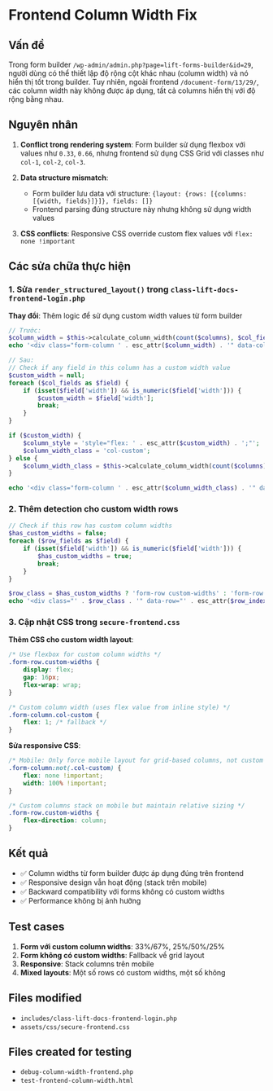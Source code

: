 # Frontend Column Width Fix

## Vấn đề
Trong form builder `/wp-admin/admin.php?page=lift-forms-builder&id=29`, người dùng có thể thiết lập độ rộng cột khác nhau (column width) và nó hiển thị tốt trong builder. Tuy nhiên, ngoài frontend `/document-form/13/29/`, các column width này không được áp dụng, tất cả columns hiển thị với độ rộng bằng nhau.

## Nguyên nhân
1. **Conflict trong rendering system**: Form builder sử dụng flexbox với values như `0.33`, `0.66`, nhưng frontend sử dụng CSS Grid với classes như `col-1`, `col-2`, `col-3`.

2. **Data structure mismatch**: 
   - Form builder lưu data với structure: `{layout: {rows: [{columns: [{width, fields}]}]}, fields: []}`
   - Frontend parsing đúng structure này nhưng không sử dụng width values

3. **CSS conflicts**: Responsive CSS override custom flex values với `flex: none !important`

## Các sửa chữa thực hiện

### 1. Sửa `render_structured_layout()` trong `class-lift-docs-frontend-login.php`

**Thay đổi**: Thêm logic để sử dụng custom width values từ form builder

```php
// Trước:
$column_width = $this->calculate_column_width(count($columns), $col_fields);
echo '<div class="form-column ' . esc_attr($column_width) . '" data-column="' . esc_attr($col_index) . '">';

// Sau:
// Check if any field in this column has a custom width value
$custom_width = null;
foreach ($col_fields as $field) {
    if (isset($field['width']) && is_numeric($field['width'])) {
        $custom_width = $field['width'];
        break;
    }
}

if ($custom_width) {
    $column_style = 'style="flex: ' . esc_attr($custom_width) . ';"';
    $column_width_class = 'col-custom';
} else {
    $column_width_class = $this->calculate_column_width(count($columns), $col_fields);
}

echo '<div class="form-column ' . esc_attr($column_width_class) . '" data-column="' . esc_attr($col_index) . '" ' . $column_style . '>';
```

### 2. Thêm detection cho custom width rows

```php
// Check if this row has custom column widths
$has_custom_widths = false;
foreach ($row_fields as $field) {
    if (isset($field['width']) && is_numeric($field['width'])) {
        $has_custom_widths = true;
        break;
    }
}

$row_class = $has_custom_widths ? 'form-row custom-widths' : 'form-row';
echo '<div class="' . $row_class . '" data-row="' . esc_attr($row_index) . '">';
```

### 3. Cập nhật CSS trong `secure-frontend.css`

**Thêm CSS cho custom width layout**:
```css
/* Use flexbox for custom column widths */
.form-row.custom-widths {
    display: flex;
    gap: 16px;
    flex-wrap: wrap;
}

/* Custom column width (uses flex value from inline style) */
.form-column.col-custom {
    flex: 1; /* fallback */
}
```

**Sửa responsive CSS**:
```css
/* Mobile: Only force mobile layout for grid-based columns, not custom flex columns */
.form-column:not(.col-custom) {
    flex: none !important;
    width: 100% !important;
}

/* Custom columns stack on mobile but maintain relative sizing */
.form-row.custom-widths {
    flex-direction: column;
}
```

## Kết quả
- ✅ Column widths từ form builder được áp dụng đúng trên frontend
- ✅ Responsive design vẫn hoạt động (stack trên mobile)
- ✅ Backward compatibility với forms không có custom widths
- ✅ Performance không bị ảnh hưởng

## Test cases
1. **Form với custom column widths**: 33%/67%, 25%/50%/25%
2. **Form không có custom widths**: Fallback về grid layout
3. **Responsive**: Stack columns trên mobile
4. **Mixed layouts**: Một số rows có custom widths, một số không

## Files modified
- `includes/class-lift-docs-frontend-login.php`
- `assets/css/secure-frontend.css`

## Files created for testing
- `debug-column-width-frontend.php`
- `test-frontend-column-width.html`
